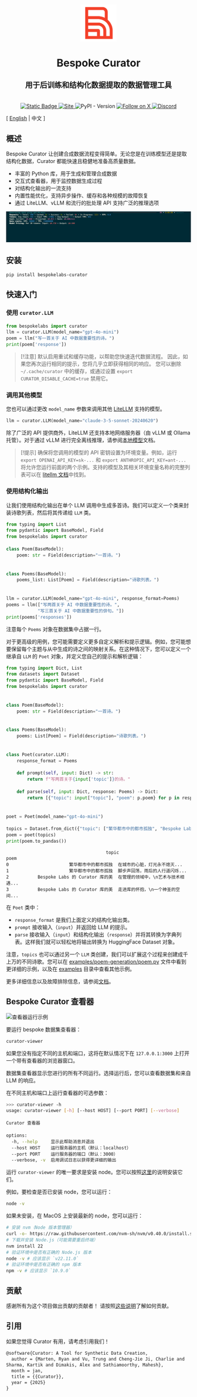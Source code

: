 <p align="center">
  <a href="https://bespokelabs.ai/" target="_blank">
    <picture>
      <source media="(prefers-color-scheme: light)" width="100px" srcset="docs/Bespoke-Labs-Logomark-Red-crop.png">
      <img alt="Bespoke Labs Logo" width="100px" src="docs/Bespoke-Labs-Logomark-Red-crop.png">
    </picture>
  </a>
</p>

<h1 align="center">Bespoke Curator</h1>
<h3 align="center" style="font-size: 20px; margin-bottom: 4px">用于后训练和结构化数据提取的数据管理工具</h3>
<br/>
<p align="center">
  <a href="https://docs.bespokelabs.ai/">
    <img alt="Static Badge" src="https://img.shields.io/badge/Docs-docs.bespokelabs.ai-blue?style=flat&link=https%3A%2F%2Fdocs.bespokelabs.ai">
  </a>
  <a href="https://bespokelabs.ai/">
    <img alt="Site" src="https://img.shields.io/badge/Site-bespokelabs.ai-blue?link=https%3A%2F%2Fbespokelabs.ai"/>
  </a>
  <img alt="PyPI - Version" src="https://img.shields.io/pypi/v/bespokelabs-curator">
  <a href="https://twitter.com/bespokelabsai">
    <img src="https://img.shields.io/twitter/follow/bespokelabsai" alt="Follow on X" />
  </a>
  <a href="https://discord.gg/KqpXvpzVBS">
    <img alt="Discord" src="https://img.shields.io/discord/1230990265867698186">
  </a>
</p>

\[ [English](README.md) | 中文 \]

## 概述

Bespoke Curator 让创建合成数据流程变得简单。无论您是在训练模型还是提取结构化数据，Curator 都能快速且稳健地准备高质量数据。

* 丰富的 Python 库，用于生成和管理合成数据
* 交互式查看器，用于监控数据生成过程
* 对结构化输出的一流支持
* 内置性能优化，支持异步操作、缓存和各种规模的故障恢复
* 通过 LiteLLM、vLLM 和流行的批处理 API 支持广泛的推理选项

![CLI 运行示例](docs/curator-cli.gif)

## 安装

```bash
pip install bespokelabs-curator
```

## 快速入门

### 使用 `curator.LLM`

```python
from bespokelabs import curator
llm = curator.LLM(model_name="gpt-4o-mini")
poem = llm("写一首关于 AI 中数据重要性的诗。")
print(poem['response'])
```

> [!注意]
> 默认启用重试和缓存功能，以帮助您快速迭代数据流程。
> 因此，如果您再次运行相同的提示，您将几乎立即获得相同的响应。
> 您可以删除 `~/.cache/curator` 中的缓存，或通过设置 `export CURATOR_DISABLE_CACHE=true` 禁用它。

### 调用其他模型
您也可以通过更改 `model_name` 参数来调用其他 [LiteLLM](https://docs.litellm.ai/docs/) 支持的模型。

```python
llm = curator.LLM(model_name="claude-3-5-sonnet-20240620")
```

除了广泛的 API 提供商外，LiteLLM 还支持本地网络服务器（由 vLLM 或 Ollama 托管）。对于通过 vLLM 进行完全离线推理，请参阅[本地模型](docs/local_models.md)文档。

> [!提示]
> 确保将您调用的模型的 API 密钥设置为环境变量。例如，运行 `export OPENAI_API_KEY=sk-...` 和 `export ANTHROPIC_API_KEY=ant-...` 将允许您运行前面的两个示例。支持的模型及其相关环境变量名称的完整列表可以在 [litellm 文档](https://docs.litellm.ai/docs/providers)中找到。

### 使用结构化输出

让我们使用结构化输出在单个 LLM 调用中生成多首诗。我们可以定义一个类来封装诗歌列表，然后将其传递给 `LLM` 类。

```python
from typing import List
from pydantic import BaseModel, Field
from bespokelabs import curator

class Poem(BaseModel):
    poem: str = Field(description="一首诗。")


class Poems(BaseModel):
    poems_list: List[Poem] = Field(description="诗歌列表。")


llm = curator.LLM(model_name="gpt-4o-mini", response_format=Poems)
poems = llm(["写两首关于 AI 中数据重要性的诗。", 
            "写三首关于 AI 中数据重要性的俳句。"])
print(poems['responses'])
```

注意每个 `Poems` 对象在数据集中占据一行。

对于更高级的用例，您可能需要定义更多自定义解析和提示逻辑。例如，您可能想要保留每个主题与从中生成的诗之间的映射关系。在这种情况下，您可以定义一个继承自 `LLM` 的 `Poet` 对象，并定义您自己的提示和解析逻辑：

```python
from typing import Dict, List
from datasets import Dataset
from pydantic import BaseModel, Field
from bespokelabs import curator


class Poem(BaseModel):
    poem: str = Field(description="一首诗。")


class Poems(BaseModel):
    poems: List[Poem] = Field(description="诗歌列表。")


class Poet(curator.LLM):
    response_format = Poems

    def prompt(self, input: Dict) -> str:
        return f"写两首关于{input['topic']}的诗。"

    def parse(self, input: Dict, response: Poems) -> Dict:
        return [{"topic": input["topic"], "poem": p.poem} for p in response.poems]


poet = Poet(model_name="gpt-4o-mini")

topics = Dataset.from_dict({"topic": ["繁华都市中的都市孤独", "Bespoke Labs 的 Curator 库的美"]})
poem = poet(topics)
print(poem.to_pandas())
```
```
                                      topic                                               poem
0                       繁华都市中的都市孤独  在城市的心脏，灯光永不熄灭...
1                       繁华都市中的都市孤独  脚步声回荡，雨后的人行道闪烁...
2           Bespoke Labs 的 Curator 库的美  在管理的领域中，\n艺术与技术相遇...
3           Bespoke Labs 的 Curator 库的美  走进库的怀抱，\n一个神圣的空间...
```

在 `Poet` 类中：
* `response_format` 是我们上面定义的结构化输出类。
* `prompt` 接收输入（`input`）并返回给 LLM 的提示。
* `parse` 接收输入（`input`）和结构化输出（`response`）并将其转换为字典列表。这样我们就可以轻松地将输出转换为 HuggingFace Dataset 对象。

注意，`topics` 也可以通过另一个 `LLM` 类创建，我们可以扩展这个过程来创建成千上万的不同诗歌。您可以在 [examples/poem-generation/poem.py](examples/poem-generation/poem.py) 文件中看到更详细的示例，以及在 [examples](examples) 目录中查看其他示例。

更多详细信息以及故障排除信息，请参阅[文档](https://docs.bespokelabs.ai/)。

## Bespoke Curator 查看器

![查看器运行示例](docs/curator-viewer.gif)

要运行 bespoke 数据集查看器：

```bash
curator-viewer
```

如果您没有指定不同的主机和端口，这将在默认情况下在 `127.0.0.1:3000` 上打开一个带有查看器的浏览器窗口。

数据集查看器显示您进行的所有不同运行。选择运行后，您可以查看数据集和来自 LLM 的响应。

在不同主机和端口上运行查看器的可选参数：
```bash
>>> curator-viewer -h
usage: curator-viewer [-h] [--host HOST] [--port PORT] [--verbose]

Curator 查看器

options:
  -h, --help     显示此帮助消息并退出
  --host HOST    运行服务器的主机（默认：localhost）
  --port PORT    运行服务器的端口（默认：3000）
  --verbose, -v  启用调试日志以获得更详细的输出
```

运行 `curator-viewer` 的唯一要求是安装 node。您可以按照[这里](https://nodejs.org/en/download/package-manager)的说明安装它们。

例如，要检查是否已安装 node，您可以运行：

```bash
node -v
```

如果未安装，在 MacOS 上安装最新的 node，您可以运行：

```bash
# 安装 nvm（Node 版本管理器）
curl -o- https://raw.githubusercontent.com/nvm-sh/nvm/v0.40.0/install.sh | bash
# 下载并安装 Node.js（可能需要重启终端）
nvm install 22
# 验证环境中是否有正确的 Node.js 版本
node -v # 应该显示 `v22.11.0`
# 验证环境中是否有正确的 npm 版本
npm -v # 应该显示 `10.9.0`
```

## 贡献
感谢所有为这个项目做出贡献的贡献者！
请按照[这些说明](CONTRIBUTING.md)了解如何贡献。

## 引用
如果您觉得 Curator 有用，请考虑引用我们！

```
@software{Curator: A Tool for Synthetic Data Creation,
  author = {Marten, Ryan and Vu, Trung and Cheng-Jie Ji, Charlie and Sharma, Kartik and Dimakis, Alex and Sathiamoorthy, Mahesh},
  month = jan,
  title = {{Curator}},
  year = {2025}
}
```